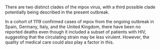 There are two distinct clades of the mpox virus, with a third possible clade potentially being described in the present outbreak.

In a cohort of 1119 confirmed cases of mpox from the ongoing outbreak in Spain, Germany, Italy, and the United Kingdom, there have been no reported deaths even though it included a subset of patients with HIV, suggesting that the circulating strain may be less virulent. However, the quality of medical care could also play a factor in this.